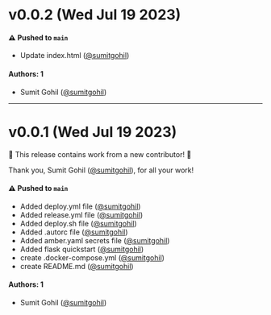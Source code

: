 # v0.0.2 (Wed Jul 19 2023)

#### ⚠️ Pushed to `main`

- Update index.html ([@sumitgohil](https://github.com/sumitgohil))

#### Authors: 1

- Sumit Gohil ([@sumitgohil](https://github.com/sumitgohil))

---

# v0.0.1 (Wed Jul 19 2023)

:tada: This release contains work from a new contributor! :tada:

Thank you, Sumit Gohil ([@sumitgohil](https://github.com/sumitgohil)), for all your work!

#### ⚠️ Pushed to `main`

- Added deploy.yml file ([@sumitgohil](https://github.com/sumitgohil))
- Added release.yml file ([@sumitgohil](https://github.com/sumitgohil))
- Added deploy.sh file ([@sumitgohil](https://github.com/sumitgohil))
- Added .autorc file ([@sumitgohil](https://github.com/sumitgohil))
- Added amber.yaml secrets file ([@sumitgohil](https://github.com/sumitgohil))
- Added flask quickstart ([@sumitgohil](https://github.com/sumitgohil))
- create .docker-compose.yml ([@sumitgohil](https://github.com/sumitgohil))
- create README.md ([@sumitgohil](https://github.com/sumitgohil))

#### Authors: 1

- Sumit Gohil ([@sumitgohil](https://github.com/sumitgohil))
